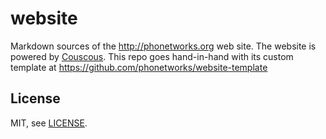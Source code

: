 # website

Markdown sources of the http://phonetworks.org web site. The website is powered by [Couscous](http://couscous.io/). This repo goes hand-in-hand with its custom template at https://github.com/phonetworks/website-template

## License

MIT, see [LICENSE](https://github.com/phonetworks/website/blob/master/LICENSE).
